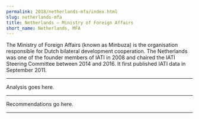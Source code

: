 ```yaml
---
permalink: 2018/netherlands-mfa/index.html
slug: netherlands-mfa
title: Netherlands – Ministry of Foreign Affairs 
short_name: Netherlands, MFA
---
```


The Ministry of Foreign Affairs (known as Minbuza) is the organisation responsible for Dutch bilateral development cooperation. The Netherlands was one of the founder members of IATI in 2008 and chaired the IATI Steering Committee between 2014 and 2016. It first published IATI data in September 2011.

---

Analysis goes here.

---

Recommendations go here.

---
